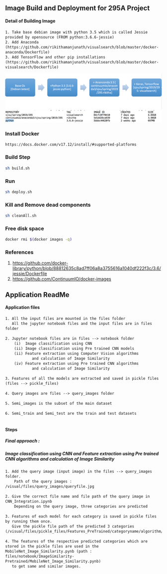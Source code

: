 
## Image Build and Deployment for 295A Project
#### Detail of Building Image
```
1. Take base debian image with python 3.5 which is called Jessie provided by opensource (FROM python:3.6.6-jessie)
2. Add Anaconda (https://github.com/rikithamanjunath/visualsearch/blob/master/docker-anaconda/Dockerfile)
3. Add TensorFlow and other pip installations (https://github.com/rikithamanjunath/visualsearch/blob/master/docker-visualsearch/Dockerfile)
```
![visualsearch](https://github.com/rikithamanjunath/visualsearch/blob/master/image_pipeline.png)
![visualsearch](https://github.com/rikithamanjunath/visualsearch/blob/master/docker_images.png)

### Install Docker
````
https://docs.docker.com/v17.12/install/#supported-platforms
````
### Build Step
````bash
sh build.sh
````
### Run
```bash
sh deploy.sh
```
### Kill and Remove dead components
```bash
sh cleanAll.sh
```
### Free disk space
```bash
docker rmi $(docker images -q)
```
### References
1. https://github.com/docker-library/python/blob/88812635c8ad7ff06a8a3755616a1040df222f3c/3.6/jessie/Dockerfile
2. https://github.com/ContinuumIO/docker-images

## Application ReadMe

#### Application files

```
1. All the input files are mounted in the files folder
   All the jupyter notebook files and the input files are in files folder

2. Jupyter notebook files are in files --> notebook folder
    (i)  Image classification using CNN
    (ii) Image classification using Pre trained CNN models
    (ii) Feature extraction using Computer Vision algorithms 
            and calculation of Image Similarity
    (iv) Feature extraction using Pre trained CNN algorithms 
            and calculation of Image Similarity
            
3. Features of all the models are extracted and saved in pickle files (files --> pickle_files)

4. Query images are files --> query_images folder

5. Semi_images is the subset of the main dataset

6. Semi_train and Semi_test are the train and test datasets


```
#### Steps
##### Final approach : 
##### Image classification using CNN and Feature extraction using Pre trained CNN algorithms and calculation of Image Similarity
```
1. Add the query image (input image) in the files --> query_images folder. 
    Path of the query images : /visual/files/query_images/queryfile.jpg

2. Give the correct file name and file path of the query image in CNN_Integration.ipynb 
    Depending on the query image, three categories are predicted 

3. Features of each model for each category is saved in pickle files by running them once.
   Give the pickle file path of the predicted 3 categories (/visual/files/pickle_files/Features_PreTrained/categoryname/algorithm/feature.pck)  
   
4. The features of the respective predicted categories which are stored in the pickle files are used in the MobileNet_Image_Similarity.pynb (path : files/notebook/ImageSimilarity-Pretrained/MobileNet_Image_Similarity.pynb) 
   to get same and similar images. 
   
```